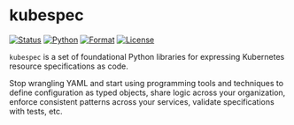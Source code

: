 # kubespec

[![Status](https://img.shields.io/pypi/status/kubespec)](https://pypi.org/project/kubespec/)
[![Python](https://img.shields.io/pypi/pyversions/kubespec)](https://pypi.org/project/kubespec/)
[![Format](https://img.shields.io/pypi/format/kubespec)](https://pypi.org/project/kubespec/)
[![License](https://img.shields.io/github/license/machinezone/kubespec.svg)](/LICENSE)

`kubespec` is a set of foundational Python libraries for expressing Kubernetes resource specifications as code.

Stop wrangling YAML and start using programming tools and techniques to define configuration as typed objects, share logic across your organization, enforce consistent patterns across your services, validate specifications with tests, etc.
